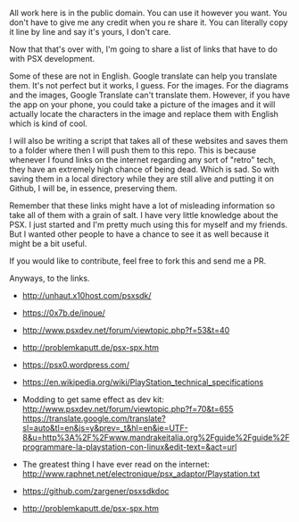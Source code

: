 All work here is in the public domain. You can use it however you want. You don't have to give me any credit when you re share it. You can literally copy it line by line and say it's yours, I don't care.

Now that that's over with, I'm going to share a list of links that have to do with PSX development.

Some of these are not in English. Google translate can help you translate them. It's not perfect but it works, I guess. For the images. For the diagrams and the images, Google Translate can't translate them. However, if you have the app on your phone, you could take a picture of the images and it will actually locate the characters in the image and replace them with English which is kind of cool.

I will also be writing a script that takes all of these websites and saves them to a folder where then I will push them to this repo. This is because whenever I found links on the internet regarding any sort of "retro" tech, they have an extremely high chance of being dead. Which is sad. So with saving them in a local directory while they are still alive and putting it on Github, I will be, in essence, preserving them.

Remember that these links might have a lot of misleading information so take all of them with a grain of salt. I have very little knowledge about the PSX. I just started and I'm pretty much using this for myself and my friends. But I wanted other people to have a chance to see it as well because it might be a bit useful.

If you would like to contribute, feel free to fork this and send me a PR.

Anyways, to the links.

* http://unhaut.x10host.com/psxsdk/

* https://0x7b.de/inoue/

* http://www.psxdev.net/forum/viewtopic.php?f=53&t=40

* http://problemkaputt.de/psx-spx.htm

* https://psx0.wordpress.com/

* https://en.wikipedia.org/wiki/PlayStation_technical_specifications

* Modding to get same effect as dev kit: http://www.psxdev.net/forum/viewtopic.php?f=70&t=655
https://translate.google.com/translate?sl=auto&tl=en&js=y&prev=_t&hl=en&ie=UTF-8&u=http%3A%2F%2Fwww.mandrakeitalia.org%2Fguide%2Fguide%2Fprogrammare-la-playstation-con-linux&edit-text=&act=url

* The greatest thing I have ever read on the internet: http://www.raphnet.net/electronique/psx_adaptor/Playstation.txt

* https://github.com/zargener/psxsdkdoc

* http://problemkaputt.de/psx-spx.htm
